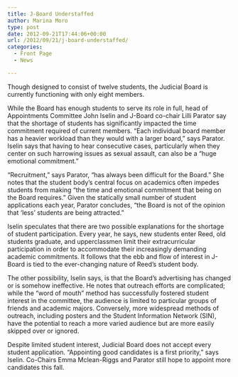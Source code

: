 ```yaml
---
title: J-Board Understaffed
author: Marina Moro
type: post
date: 2012-09-21T17:44:06+00:00
url: /2012/09/21/j-board-understaffed/
categories:
  - Front Page
  - News

---
```

Though designed to consist of twelve students, the Judicial Board is currently functioning with only eight members.

While the Board has enough students to serve its role in full, head of Appointments Committee John Iselin and J-Board co-chair Lilli Parator say that the shortage of students has significantly impacted the time commitment required of current members. “Each individual board member has a heavier workload than they would with a larger board,” says Parator. Iselin says that having to hear consecutive cases, particularly when they center on such harrowing issues as sexual assault, can also be a “huge emotional commitment.”

“Recruitment,” says Parator, “has always been difficult for the Board.” She notes that the student body’s central focus on academics often impedes students from making “the time and emotional commitment that being on the Board requires.” Given the statically small number of student applications each year, Parator concludes, “the Board is not of the opinion that ‘less’ students are being attracted.”

Iselin speculates that there are two possible explanations for the shortage of student participation. Every year, he says, new students enter Reed, old students graduate, and upperclassmen limit their extracurricular participation in order to accommodate their increasingly demanding academic commitments. It follows that the ebb and flow of interest in J-Board is tied to the ever-changing nature of Reed’s student body.

The other possibility, Iselin says, is that the Board’s advertising has changed or is somehow ineffective. He notes that outreach efforts are complicated; while the “word of mouth” method has successfully fostered student interest in the committee, the audience is limited to particular groups of friends and academic majors. Conversely, more widespread methods of outreach, including posters and the Student Information Network (SIN), have the potential to reach a more varied audience but are more easily skipped over or ignored.

Despite limited student interest, Judicial Board does not accept every student application. “Appointing good candidates is a first priority,” says Iselin. Co-Chairs Emma Mclean-Riggs and Parator still hope to appoint more candidates this fall.